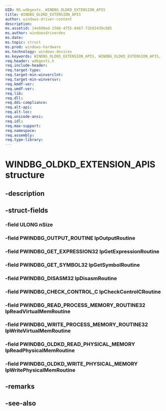 ```yaml
---
UID: NS.wdbgexts._WINDBG_OLDKD_EXTENSION_APIS
title: WINDBG_OLDKD_EXTENSION_APIS
author: windows-driver-content
description: 
ms.assetid: 14e608ed-1568-4755-8467-72b92439c685
ms.author: windowsdriverdev
ms.date: 
ms.topic: struct
ms.prod: windows-hardware
ms.technology: windows-devices
ms.keywords: WINDBG_OLDKD_EXTENSION_APIS, WINDBG_OLDKD_EXTENSION_APIS, *PWINDBG_OLDKD_EXTENSION_APIS
req.header: wdbgexts.h
req.include-header:
req.target-type:
req.target-min-winverclnt:
req.target-min-winversvr:
req.kmdf-ver:
req.umdf-ver:
req.lib:
req.dll:
req.ddi-compliance:
req.alt-api:
req.alt-loc:
req.unicode-ansi:
req.idl:
req.max-support:
req.namespace:
req.assembly:
req.type-library:
---
```


# WINDBG_OLDKD_EXTENSION_APIS structure

## -description



## -struct-fields

### -field ULONG nSize			
 	
### -field PWINDBG_OUTPUT_ROUTINE lpOutputRoutine			
 	
### -field PWINDBG_GET_EXPRESSION32 lpGetExpressionRoutine			
 	
### -field PWINDBG_GET_SYMBOL32 lpGetSymbolRoutine			
 	
### -field PWINDBG_DISASM32 lpDisasmRoutine			
 	
### -field PWINDBG_CHECK_CONTROL_C lpCheckControlCRoutine			
 	
### -field PWINDBG_READ_PROCESS_MEMORY_ROUTINE32 lpReadVirtualMemRoutine			
 	
### -field PWINDBG_WRITE_PROCESS_MEMORY_ROUTINE32 lpWriteVirtualMemRoutine			
 	
### -field PWINDBG_OLDKD_READ_PHYSICAL_MEMORY lpReadPhysicalMemRoutine			
 	
### -field PWINDBG_OLDKD_WRITE_PHYSICAL_MEMORY lpWritePhysicalMemRoutine			
 	
## -remarks

## -see-also